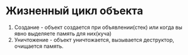 # Жизненный цикл объекта
1. Создание - объект создается при объявлении(стек) или  когда вы явно выделяете память для них(куча)
2. Уничтожение - объект уничтожается, вызывается деструктор, очищается память.
